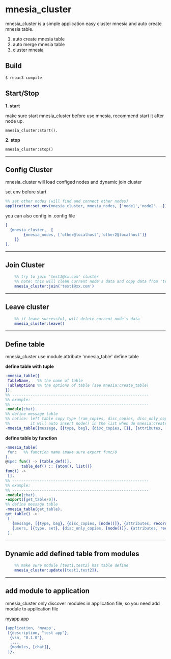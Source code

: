 mnesia_cluster
=====

mnesia_cluster is a simple application easy cluster mnesia and auto create mnesia table. 

1. auto create mnesia table
2. auto merge mnesia table
3. cluster mnesia

Build
-----

    $ rebar3 compile
    
Start/Stop
------

 **1. start**
    
make sure start mnesia_cluster before use mnesia, recommend start it after node up.

    mnesia_cluster:start().
    
    
**2. stop**

    mnesia_cluster:stop()

--------------------
Config Cluster
----
mnesia_cluster will load configed nodes and dynamic join cluster

set env before start
```erlang
%% set other nodes (will find and connect other nodes)
application:set_env(mnesia_cluster, mnesia_nodes, ['node1','node2'...]).

```
you can also config in .config file
```erlang
[
  {mnesia_cluster,	[
		{mnesia_nodes, ['other@localhost','other2@localhost']}
	]}
].
```

--------------------
Join Cluster
----
```erlang
    %% try to join 'test1@xx.com' cluster
    %% note: this will clean current node's data and copy data from 'test1@xx.com'
    mnesia_cluster:join('test1@xx.com')
```
--------------------
Leave cluster
----
```erlang
    %% if leave successful, will delete current node's data
    mnesia_cluster:leave()
```


--------------------
Define table
----

mnesia_cluster use module attribute 'mnesia_table' define table

**define table with tuple**

```erlang
-mnesia_table({
 TableName,   %% the name of table
 TableOptions %% the options of table (see mnesia:create_table)
}).
%% ------------------------------------------------------------
%% example:
%% ------------------------------------------------------------
-module(chat).
%% define message table
%% notice: left table copy type (ram_copies, disc_copies, disc_only_copies) with blank
%%         it will auto insert node() in the list when do mnesia:create_table
-mnesia_table({message, [{type, bag}, {disc_copies, []}, {attributes, [id, uid, content]}]}).
```
**define table by function**

```erlang
-mnesia_table(
 func   %% function name (make sure export func/0
).
@spec fun() -> [table_def()],
       table_def() :: {atom(), list()}
func() ->
 [].
%% ------------------------------------------------------------
%% example:
%% ------------------------------------------------------------
-module(chat).
-export([get_table/0]).
%% define message table
-mnesia_table(get_table).
get_table() ->
 [
   {message, [{type, bag}, {disc_copies, [node()]}, {attributes, recordinfo(message)}]},
   {users, [{type, set}, {disc_only_copies, [node()]}, {attributes, recordinfo(user)}]}
 ].
```

----------------
Dynamic add defined table from modules
----
```erlang
    %% make sure module [test1,test2] has table define
    mnesia_cluster:update([test1,test2]).
```

--------------------
add module to application
----
mnesia_cluster only discover modules in application file, so you need add module to application file

myapp.app
```erlang
{application, 'myapp',
 [{description, "test app"},
  {vsn, "0.1.0"},
  ....
  {modules, [chat]},
 ]}.

```

